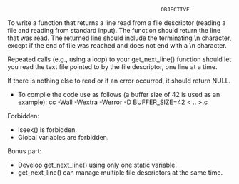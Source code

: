                                                     OBJECTIVE
                                                    
To write a function that returns a line read from a file descriptor (reading a file and reading from standard input). 
The function should return the line that was read. 
The returned line should include the terminating \n character, except if the end of file was reached and does not end with a \n character.

Repeated calls (e.g., using a loop) to your get_next_line() function should let you read the text file pointed to by the file descriptor, one line at a time.

If there is nothing else to read or if an error occurred, it should return NULL.


- To compile the code use as follows (a buffer size of 42 is used as an example): cc -Wall -Wextra -Werror -D BUFFER_SIZE=42 < .. >.c

Forbidden:
- lseek() is forbidden.
- Global variables are forbidden.

Bonus part: 
- Develop get_next_line() using only one static variable.
- get_next_line() can manage multiple file descriptors at the same time.
